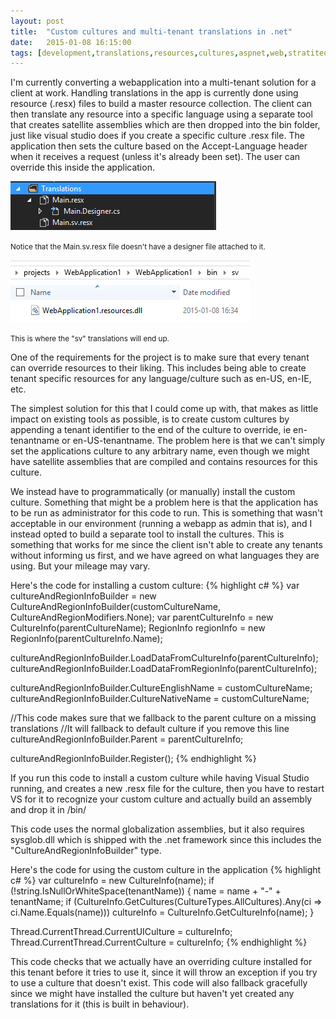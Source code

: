 ```yaml
---
layout: post
title:  "Custom cultures and multi-tenant translations in .net"
date:   2015-01-08 16:15:00
tags: [development,translations,resources,cultures,aspnet,web,stratiteq]
---
```


I'm currently converting a webapplication into a multi-tenant solution for a client at work. Handling translations in the app is currently done using resource (.resx) files to build a master resource collection. The client can then translate any resource into a specific language using a separate tool that creates satellite assemblies which are then dropped into the bin folder, just like visual studio does if you create a specific culture .resx file. The application then sets the culture based on the Accept-Language header when it receives a request (unless it's already been set). The user can override this inside the application.

![Resources in Visual Studio](/media/VSResources.PNG)
<p><small>Notice that the Main.sv.resx file doesn't have a designer file attached to it.</small></p>

![Satellite resource assembly on disk](/media/ResourcesLocation.png)
<p><small>This is where the "sv" translations will end up.</small></p>

One of the requirements for the project is to make sure that every tenant can override resources to their liking. This includes being able to create tenant specific resources for any language/culture such as en-US, en-IE, etc.

The simplest solution for this that I could come up with, that makes as little impact on existing tools as possible, is to create custom cultures by appending a tenant identifier to the end of the culture to override, ie en-tenantname or en-US-tenantname. The problem here is that we can't simply set the applications culture to any arbitrary name, even though we might have satellite assemblies that are compiled and contains resources for this culture.

We instead have to programmatically (or manually) install the custom culture. Something that might be a problem here is that the application has to be run as administrator for this code to run. This is something that wasn't acceptable in our environment (running a webapp as admin that is), and I instead opted to build a separate tool to install the cultures. This is something that works for me since the client isn't able to create any tenants without informing us first, and we have agreed on what languages they are using. But your mileage may vary.

Here's the code for installing a custom culture:
{% highlight c# %}
var cultureAndRegionInfoBuilder = new CultureAndRegionInfoBuilder(customCultureName, CultureAndRegionModifiers.None);
var parentCultureInfo = new CultureInfo(parentCultureName);
RegionInfo regionInfo = new RegionInfo(parentCultureInfo.Name);

cultureAndRegionInfoBuilder.LoadDataFromCultureInfo(parentCultureInfo);
cultureAndRegionInfoBuilder.LoadDataFromRegionInfo(parentCultureInfo);

cultureAndRegionInfoBuilder.CultureEnglishName = customCultureName;
cultureAndRegionInfoBuilder.CultureNativeName = customCultureName;

//This code makes sure that we fallback to the parent culture on a missing translations
//It will fallback to default culture if you remove this line
cultureAndRegionInfoBuilder.Parent = parentCultureInfo;

cultureAndRegionInfoBuilder.Register();
{% endhighlight %}

If you run this code to install a custom culture while having Visual Studio running, and creates a new .resx file for the culture, then you have to restart VS for it to recognize your custom culture and actually build an assembly and drop it in /bin/

This code uses the normal globalization assemblies, but it also requires sysglob.dll which is shipped with the .net framework since this includes the "CultureAndRegionInfoBuilder" type.

Here's the code for using the custom culture in the application
{% highlight c# %}
var cultureInfo = new CultureInfo(name);
if (!string.IsNullOrWhiteSpace(tenantName))
{
    name = name + "-" + tenantName;
    if (CultureInfo.GetCultures(CultureTypes.AllCultures).Any(ci => ci.Name.Equals(name)))
        cultureInfo = CultureInfo.GetCultureInfo(name);
}

Thread.CurrentThread.CurrentUICulture = cultureInfo;
Thread.CurrentThread.CurrentCulture = cultureInfo;
{% endhighlight %}

This code checks that we actually have an overriding culture installed for this tenant before it tries to use it, since it will throw an exception if you try to use a culture that doesn't exist. This code will also fallback gracefully since we might have installed the culture but haven't yet created any translations for it (this is built in behaviour).